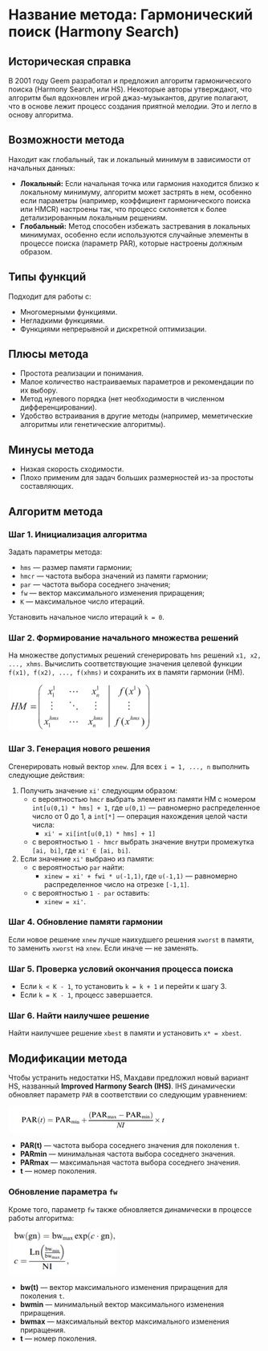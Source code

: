 # Название метода: Гармонический поиск (Harmony Search)

## Историческая справка

В 2001 году Geem разработал и предложил алгоритм гармонического поиска (Harmony Search, или HS). Некоторые авторы утверждают, что алгоритм был вдохновлен игрой джаз-музыкантов, другие полагают, что в основе лежит процесс создания приятной мелодии. Это и легло в основу алгоритма.

## Возможности метода

Находит как глобальный, так и локальный минимум в зависимости от начальных данных:
- **Локальный:** Если начальная точка или гармония находится близко к локальному минимуму, алгоритм может застрять в нем, особенно если параметры (например, коэффициент гармонического поиска или HMCR) настроены так, что процесс склоняется к более детализированным локальным решениям.
- **Глобальный:** Метод способен избежать застревания в локальных минимумах, особенно если используются случайные элементы в процессе поиска (параметр PAR), которые настроены должным образом.

## Типы функций

Подходит для работы с:
- Многомерными функциями.
- Негладкими функциями.
- Функциями непрерывной и дискретной оптимизации.

## Плюсы метода

- Простота реализации и понимания.
- Малое количество настраиваемых параметров и рекомендации по их выбору.
- Метод нулевого порядка (нет необходимости в численном дифференцировании).
- Удобство встраивания в другие методы (например, меметические алгоритмы или генетические алгоритмы).

## Минусы метода

- Низкая скорость сходимости.
- Плохо применим для задач больших размерностей из-за простоты составляющих.

## Алгоритм метода

### Шаг 1. Инициализация алгоритма
Задать параметры метода:
- `hms` — размер памяти гармонии;
- `hmcr` — частота выбора значений из памяти гармонии;
- `par` — частота выбора соседнего значения;
- `fw` — вектор максимального изменения приращения;
- `K` — максимальное число итераций.

Установить начальное число итераций `k = 0`.

### Шаг 2. Формирование начального множества решений
На множестве допустимых решений сгенерировать `hms` решений `x1, x2, ..., xhms`. 
Вычислить соответствующие значения целевой функции `f(x1), f(x2), ..., f(xhms)` и сохранить их в памяти гармонии (НМ).

![screenshot](HM.png)


### Шаг 3. Генерация нового решения
Сгенерировать новый вектор `xnew`. Для всех `i = 1, ..., n` выполнить следующие действия:
1. Получить значение `xi'` следующим образом:
   - с вероятностью `hmcr` выбрать элемент из памяти НМ с номером `int[u(0,1) * hms] + 1`, где `u(0,1)` — равномерно распределенное число от 0 до 1, а `int[*]` — операция нахождения целой части числа:
     - `xi' = xi[int[u(0,1) * hms] + 1]`
   - с вероятностью `1 - hmcr` выбрать значение внутри промежутка `[ai, bi]`, где `xi' ∈ [ai, bi]`.
2. Если значение `xi'` выбрано из памяти:
   - с вероятностью `par` найти:
     - `xinew = xi' + fwi * u(-1,1)`, где `u(-1,1)` — равномерно распределенное число на отрезке `[-1,1]`.
   - с вероятностью `1 - par` оставить:
     - `xinew = xi'`.

### Шаг 4. Обновление памяти гармонии
Если новое решение `xnew` лучше наихудшего решения `xworst` в памяти, то заменить `xworst` на `xnew`. Если иначе — не заменять.

### Шаг 5. Проверка условий окончания процесса поиска
- Если `k < K - 1`, то установить `k = k + 1` и перейти к шагу 3.
- Если `k = K - 1`, процесс завершается.

### Шаг 6. Найти наилучшее решение
Найти наилучшее решение `xbest` в памяти и установить `x* = xbest`.

## Модификации метода

Чтобы устранить недостатки HS, Махдави предложил новый вариант HS, названный **Improved Harmony Search (IHS)**. IHS динамически обновляет параметр `PAR` в соответствии со следующим уравнением:

![screenshot](PAR.png)

- **PAR(t)** — частота выбора соседнего значения для поколения `t`.
- **PARmin** — минимальная частота выбора соседнего значения.
- **PARmax** — максимальная частота выбора соседнего значения.
- **t** — номер поколения.


### Обновление параметра `fw`
Кроме того, параметр `fw` также обновляется динамически в процессе работы алгоритма:

![screenshot](fw.png)

- **bw(t)** — вектор максимального изменения приращения для поколения `t`.
- **bwmin** — минимальный вектор максимального изменения приращения.
- **bwmax** — максимальный вектор максимального изменения приращения.
- **t** — номер поколения.
